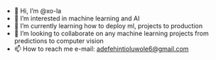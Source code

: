 - 👋 Hi, I’m @xo-la
- 👀 I’m interested in machine learning and AI 
- 🌱 I’m currently learning how to deploy ml, projects to production 
- 💞️ I’m looking to collaborate on any machine learning projects from predictions to computer vision 
- 📫 How to reach me e-mail: adefehintioluwole6@gmail.com 

<!---
xo-la/xo-la is a ✨ special ✨ repository because its `README.md` (this file) appears on your GitHub profile.
You can click the Preview link to take a look at your changes.
--->
